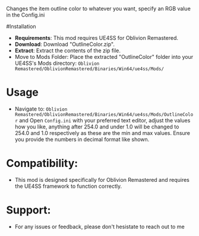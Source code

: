 Changes the item outline color to whatever you want, specify an RGB value in the Config.ini

#Installation
- **Requirements**: This mod requires UE4SS for Oblivion Remastered.
- **Download**: Download "OutlineColor.zip".
- **Extract**: Extract the contents of the zip file.
- Move to Mods Folder: Place the extracted "OutlineColor" folder into your UE4SS's Mods directory:
`Oblivion Remastered/OblivionRemastered/Binaries/Win64/ue4ss/Mods/`

# Usage
- Navigate to:
`Oblivion Remastered/OblivionRemastered/Binaries/Win64/ue4ss/Mods/OutlineColor` and Open `Config.ini` with your preferred text editor, adjust the values how you like, anything after 254.0 and under 1.0 will be changed to 254.0 and 1.0 respectively as these are the min and max values. Ensure you provide the numbers in decimal format like shown.
# Compatibility:
- This mod is designed specifically for Oblivion Remastered and requires the UE4SS framework to function correctly.

# Support:
- For any issues or feedback, please don't hesistate to reach out to me
